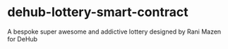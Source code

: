 # dehub-lottery-smart-contract
A bespoke super awesome and addictive lottery designed by Rani Mazen for DeHub 
